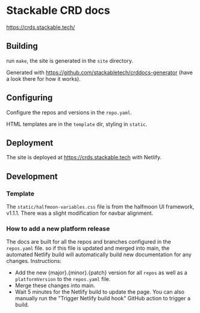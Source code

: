 # Stackable CRD docs

https://crds.stackable.tech/

## Building

run `make`, the site is generated in the `site` directory.

Generated with https://github.com/stackabletech/crddocs-generator (have a look there for how it works).

## Configuring

Configure the repos and versions in the `repo.yaml`.

HTML templates are in the `template` dir, styling in `static`.

## Deployment

The site is deployed at https://crds.stackable.tech with Netlify.

## Development

### Template

The `static/halfmoon-variables.css` file is from the halfmoon UI framework, v1.1.1.
There was a slight modification for navbar alignment.

### How to add a new platform release

The docs are built for all the repos and branches configured in the `repos.yaml` file.
so if this file is updated and merged into main, the automated Netlify build will automatically build
new documentation for any changes. Instructions:

- Add the new {major}.{minor}.{patch} version for all `repos` as well as a `platformVersion` to the `repos.yaml` file.
- Merge these changes into main.
- Wait 5 minutes for the Netlify build to update the page. You can also manually run the "Trigger Netlify build hook" GitHub action to trigger a build.
